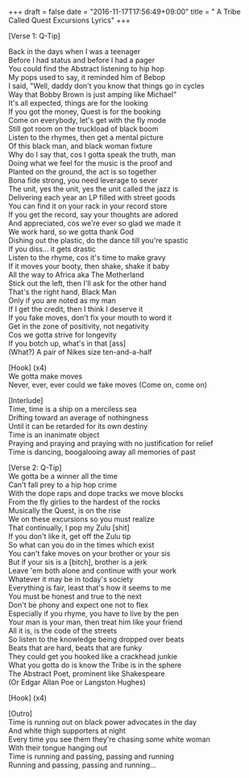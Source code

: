 +++
draft = false
date = "2016-11-17T17:56:49+09:00"
title = " A Tribe Called Quest Excursions Lyrics"
+++
 
[Verse 1: Q-Tip]  

Back in the days when I was a teenager  
Before I had status and before I had a pager  
You could find the Abstract listening to hip hop  
My pops used to say, it reminded him of Bebop  
I said, "Well, daddy don't you know that things go in cycles  
Way that Bobby Brown is just amping like Michael"  
It's all expected, things are for the looking  
If you got the money, Quest is for the booking  
Come on everybody, let's get with the fly mode  
Still got room on the truckload of black boom  
Listen to the rhymes, then get a mental picture  
Of this black man, and black woman fixture  
Why do I say that, cos I gotta speak the truth, man  
Doing what we feel for the music is the proof and  
Planted on the ground, the act is so together  
Bona fide strong, you need leverage to sever  
The unit, yes the unit, yes the unit called the jazz is  
Delivering each year an LP filled with street goods  
You can find it on your rack in your record store  
If you get the record, say your thoughts are adored  
And appreciated, cos we're ever so glad we made it  
We work hard, so we gotta thank God  
Dishing out the plastic, do the dance till you're spastic  
If you diss... it gets drastic  
Listen to the rhyme, cos it's time to make gravy  
If it moves your booty, then shake, shake it baby  
All the way to Africa aka The Motherland  
Stick out the left, then I'll ask for the other hand  
That's the right hand, Black Man  
Only if you are noted as my man  
If I get the credit, then I think I deserve it  
If you fake moves, don't fix your mouth to word it  
Get in the zone of positivity, not negativity  
Cos we gotta strive for longevity  
If you botch up, what's in that [ass]  
(What?) A pair of Nikes size ten-and-a-half  
  
[Hook] (x4)  
We gotta make moves  
Never, ever, ever could we fake moves (Come on, come on)  
  
[Interlude]  
Time, time is a ship on a merciless sea  
Drifting toward an average of nothingness  
Until it can be retarded for its own destiny  
Time is an inanimate object  
Praying and praying and praying with no justification for relief  
Time is dancing, boogalooing away all memories of past  
  
[Verse 2: Q-Tip]  
We gotta be a winner all the time  
Can't fall prey to a hip hop crime  
With the dope raps and dope tracks we move blocks  
From the fly girlies to the hardest of the rocks  
Musically the Quest, is on the rise  
We on these excursions so you must realize  
That continually, I pop my Zulu [shit]  
If you don't like it, get off the Zulu tip  
So what can you do in the times which exist  
You can't fake moves on your brother or your sis  
But if your sis is a [bitch], brother is a jerk  
Leave 'em both alone and continue with your work  
Whatever it may be in today's society  
Everything is fair, least that's how it seems to me  
You must be honest and true to the next  
Don't be phony and expect one not to flex  
Especially if you rhyme, you have to live by the pen  
Your man is your man, then treat him like your friend  
All it is, is the code of the streets  
So listen to the knowledge being dropped over beats  
Beats that are hard, beats that are funky  
They could get you hooked like a crackhead junkie  
What you gotta do is know the Tribe is in the sphere  
The Abstract Poet, prominent like Shakespeare  
(Or Edgar Allan Poe or Langston Hughes)  
  
[Hook] (x4)  
  
[Outro]  
Time is running out on black power advocates in the day  
And white thigh supporters at night  
Every time you see them they're chasing some white woman  
With their tongue hanging out  
Time is running and passing, passing and running  
Running and passing, passing and running...  
